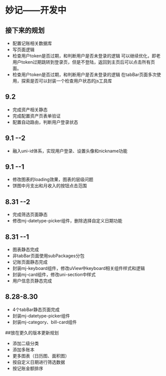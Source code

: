 # 妙记——开发中


## 接下来的规划
- 配置记账相关数据库
- 写页面逻辑
- 检查用户token是否过期，和判断用户是否未登录的逻辑 可以继续优化，即老用户token过期跳转到登录页，但是不登陆，返回到主页后可以点击所有页面。
- 检查用户token是否过期，和判断用户是否未登录的逻辑 在tabBar页面多次使用，探索是否可以封装一个检查用户状态的js工具库

## 9.2  
- 完成资产相关静态
- 完成配置资产页表单验证
- 配置自动路由，判断用户登录状态

## 9.1  --2
- 融入uni-id体系，实现用户登录、设置头像和nickname功能


## 9.1  --1
- 修改图表的loading效果，图表的层级问题 
- 饼图中月支出和月收入的按钮点击范围


## 8.31  --2
- 完成筛选页面静态
- 修改mj-datetype-picker组件，删除选择自定义日期功能


## 8.31  --1
- 图表静态完成
- 非tabBar页面使用subPackages分包
- 记账页面静态完成
- 封装mj-keyboard组件，修改uView中keyboard相关组件样式和逻辑
- 封装mj-card组件，修改uni-section中样式
- 用户信息页静态完成


## 8.28-8.30
- 4个tabBar静态页面完成
- 封装mj-datetype-picker组件
- 封装mj-category、bill-card组件


##放在更久的版本更新规划
- 添加二级分类
- 添加多账本
- 更多图表（日历图、面积图）
- 按自定义日期进行筛选数据
- 按记账金额排序
